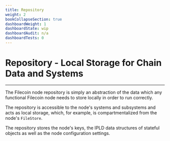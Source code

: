```yaml
---
title: Repository
weight: 2
bookCollapseSection: true
dashboardWeight: 1
dashboardState: wip
dashboardAudit: n/a
dashboardTests: 0
---
```


# Repository - Local Storage for Chain Data and Systems
---

The Filecoin node repository is simply an abstraction of the data which any functional Filecoin node needs to store locally in order to run correctly.

The repository is accessible to the node's systems and subsystems and acts as local storage, which, for example, is compartmentalized from the node's `FileStore`.

The repository stores the node's keys, the IPLD data structures of stateful objects as well as the node configuration settings.

<!--
{{< hint info >}}
**Code out of date**  
{{< /hint >}}

{{<embed src="repository_subsystem.id" lang="go" >}}
-->